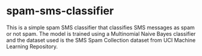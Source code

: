 # spam-sms-classifier

This is a simple spam SMS classifier that classifies SMS messages as spam or not spam. The model is trained using a Multinomial Naive Bayes classifier and the dataset used is the SMS Spam Collection dataset from UCI Machine Learning Repository.

